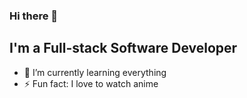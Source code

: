 ### Hi there 👋

## I'm a Full-stack Software Developer
- 🌱 I’m currently learning everything
- ⚡ Fun fact: I love to watch anime

